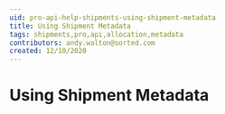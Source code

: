 ```yaml
---
uid: pro-api-help-shipments-using-shipment-metadata
title: Using Shipment Metadata
tags: shipments,pro,api,allocation,metadata
contributors: andy.walton@sorted.com
created: 12/10/2020
---
```

# Using Shipment Metadata
